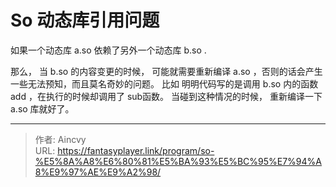 # So 动态库引用问题



如果一个动态库 a.so 依赖了另外一个动态库 b.so .

那么， 当 b.so 的内容变更的时候， 可能就需要重新编译 a.so ，否则的话会产生一些无法预知，而且莫名奇妙的问题。 比如 明明代码写的是调用 b.so 内的函数 add ，在执行的时候却调用了 sub函数。 当碰到这种情况的时候， 重新编译一下a.so 库就好了。


---

> 作者: Aincvy  
> URL: https://fantasyplayer.link/program/so-%E5%8A%A8%E6%80%81%E5%BA%93%E5%BC%95%E7%94%A8%E9%97%AE%E9%A2%98/  


